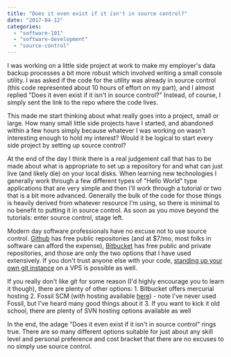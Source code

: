 ```yaml
---
title: "Does it even exist if it isn't in source control?"
date: "2017-04-12"
categories: 
  - "software-101"
  - "software-development"
  - "source-control"
---
```


I was working on a little side project at work to make my employer's data backup processes a bit more robust which involved writing a small console utility. I was asked if the code for the utility was already in source control (this code represented about 10 hours of effort on my part), and I almost replied "Does it even exist if it isn't in source control?" Instead, of course, I simply sent the link to the repo where the code lives.

This made me start thinking about what really goes into a project, small or large. How many small little side projects have I started, and abandoned within a few hours simply because whatever I was working on wasn't interesting enough to hold my interest? Would it be logical to start every side project by setting up source control?

At the end of the day I think there is a real judgement call that has to be made about what is appropriate to set up a repository for and what can just live (and likely die) on your local disks. When learning new technologies I generally work through a few different types of "Hello World" type applications that are very simple and then I'll work through a tutorial or two that is a bit more advanced. Generally the bulk of the code for those things is heavily derived from whatever resource I'm using, so there is minimal to no benefit to putting it in source control. As soon as you move beyond the tutorials: enter source control, stage left.

Modern day software professionals have no excuse not to use source control. [Github](https://www.github.com) has free public repositories (and at $7/mo, most folks in software can afford the expense), [Bitbucket](https://www.bitbucket.org) has free public and private repositories, and those are only the two options that I have used extensively. If you don't trust anyone else with your code, [standing up your own git instance](https://www.linux.com/learn/how-run-your-own-git-server) on a VPS is possible as well.

If you really don't like git for some reason (I'd highly encourage you to learn it though), there are plenty of other options: 1. Bitbucket offers mercurial hosting 2. Fossil SCM (with hosting available [here](http://chiselapp.com/)) - note I've never used Fossil, but I've heard many good things about it 3. If you want to kick it old school, there are plenty of SVN hosting options available as well

In the end, the adage "Does it even exist if it isn't in source control" rings true. There are so many different options suitable for just about any skill level and personal preference and cost bracket that there are no excuses to no simply use source control.
